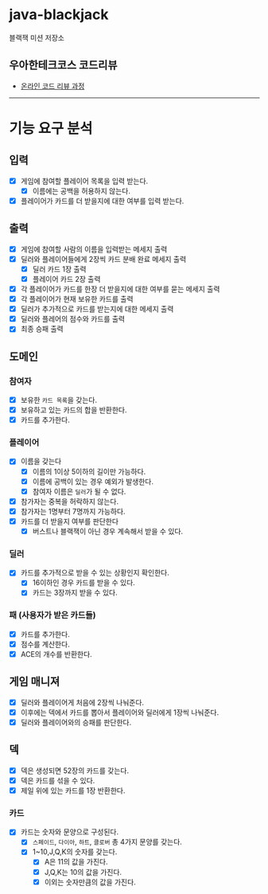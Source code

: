 # java-blackjack

블랙잭 미션 저장소

## 우아한테크코스 코드리뷰

- [온라인 코드 리뷰 과정](https://github.com/woowacourse/woowacourse-docs/blob/master/maincourse/README.md)


---
# 기능 요구 분석

## 입력
- [x] 게임에 참여할 플레이어 목록을 입력 받는다.
  - [x] 이름에는 공백을 허용하지 않는다.
- [x] 플레이어가 카드를 더 받을지에 대한 여부를 입력 받는다.

## 출력
- [x] 게임에 참여할 사람의 이름을 입력받는 메세지 출력
- [x] 딜러와 플레이어들에게 2장씩 카드 분배 완료 메세지 출력
  - [x] 딜러 카드 1장 출력
  - [x] 플레이어 카드 2장 출력
- [x] 각 플레이어가 카드를 한장 더 받을지에 대한 여부를 묻는 메세지 출력
- [x] 각 플레이어가 현재 보유한 카드를 출력
- [x] 딜러가 추가적으로 카드를 받는지에 대한 메세지 출력
- [x] 딜러와 플레어의 점수와 카드를 출력
- [x] 최종 승패 출력

## 도메인

### 참여자
- [x] 보유한 `카드 목록`을 갖는다.
- [x] 보유하고 있는 카드의 합을 반환한다.
- [x] 카드를 추가한다.

### 플레이어
- [x] 이름을 갖는다
  - [x] 이름의 1이상 5이하의 길이만 가능하다.
  - [x] 이름에 공백이 있는 경우 예외가 발생한다.
  - [x] 참여자 이름은 `딜러`가 될 수 없다.
- [x] 참가자는 중복을 허락하지 않는다.
- [x] 참가자는 1명부터 7명까지 가능하다.
- [x] 카드를 더 받을지 여부를 판단한다
  - [x] 버스트나 블랙잭이 아닌 경우 계속해서 받을 수 있다.

### 딜러
- [x] 카드를 추가적으로 받을 수 있는 상황인지 확인한다.
  - [x] 16이하인 경우 카드를 받을 수 있다.
  - [x] 카드는 3장까지 받을 수 있다.

### 패 (사용자가 받은 카드들)
- [x] 카드를 추가한다.
- [x] 점수를 계산한다.
- [x] ACE의 개수를 반환한다.

## 게임 매니져
- [x] 딜러와 플레이어게 처음에 2장씩 나눠준다.
- [x] 이후에는 덱에서 카드를 뽑아서 플레이어와 딜러에게 1장씩 나눠준다.
- [x] 딜러와 플레이어와의 승패를 판단한다.

## 덱
- [x] 덱은 생성되면 52장의 카드를 갖는다.
- [x] 덱은 카드를 섞을 수 있다.
- [x] 제일 위에 있는 카드를 1장 반환한다.

### 카드
- [x] 카드는 숫자와 문양으로 구성된다.
  - [x] `스페이드`, `다이아`, `하트`, `클로버` 총 4가지 문양를 갖는다.
  - [x] 1~10,J,Q,K의 숫자를 갖는다.
    - [x] A은 11의 값을 가진다.
    - [x] J,Q,K는 10의 값을 가진다.
    - [x] 이외는 숫자만큼의 값을 가진다.
